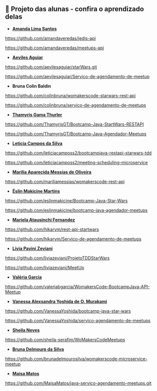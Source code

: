 ## 🦋 Projeto das alunas - confira o aprendizado delas

- **[Amanda Lima Santos](https://www.linkedin.com/in/amandaveredas/)**

https://github.com/amandaveredas/jedis-api

https://github.com/amandaveredas/meetups-api


- **[Aeviles Aguiar](https://www.linkedin.com/in/aeviles-aguiar-silva/)**

https://github.com/aevilesaguiar/starWars.git

https://github.com/aevilesaguiar/Servico-de-agendamento-de-meetup


- **Bruna Colin Baldin**

https://github.com/colinbruna/womakerscode-starwars-rest-api

https://github.com/colinbruna/servico-de-agendamento-de-meetups


- **[Thamyris Gama Thurler](https://www.linkedin.com/in/thamyris-gama-thurler-595716127/)**

https://github.com/ThamyrisGT/Bootcamp-Java-StartWars-RESTAPI

https://github.com/ThamyrisGT/Bootcamp-Java-Agendador-Meetups


- **[Leticia Campos da Silva](https://www.linkedin.com/in/leticiacamposs/)**

https://github.com/leticiacamposs2/bootcampjava-restapi-starwars-tdd

https://github.com/leticiacamposs2/meeting-scheduling-microservice


- **[Marilia Aparecida Messias de Oliveira](https://www.linkedin.com/in/mariliamessias/)**

https://github.com/mariliamessias/womakerscode-rest-api


- **[Éslin Makicine Martins](https://www.linkedin.com/in/eslinmakicine/)**

https://github.com/eslinmakicine/Bootcamp-Java-Star-Wars

https://github.com/eslinmakicine/bootcamp-java-agendador-meetups


- **[Mariela Atausinchi Fernandez](https://github.com/hikarym/)**

https://github.com/hikarym/rest-api-startwars

https://github.com/hikarym/Servico-de-agendamento-de-meetups


- **[Lívia Pavini Zeviani](https://www.linkedin.com/in/livia-zeviani/)**

https://github.com/liviazeviani/ProjetoTDDStarWars

https://github.com/liviazeviani/MeetUp


- **[Valéria Garcia](https://www.linkedin.com/in/valeriabeserragarcia/)**

https://github.com/valeriabgarcia/WomakersCode-BootcampJava-API-Meetup


- **[Vanessa Alexsandra Yoshida de O. Murakami](https://www.linkedin.com/in/vanessayoshida/)**

https://github.com/VanessaYoshida/bootcamp-java-star-wars

https://github.com/VanessaYoshida/servico-agendamento-de-meetups


- **[Sheila Neves](https://www.linkedin.com/in/sheila-neves-49b34852/)**

https://github.com/sheila-serafim/WoMakersCodeMeetups


- **[Bruna Delmouro da Silva](https://www.linkedin.com/in/bruna-delmouro/)**

https://github.com/brunadelmourosilva/womakerscode-microservice-meetup

- **[Maisa Matos](https://www.linkedin.com/in/maisa-matos)**

https://github.com/MaisaMatos/java-servico-agendamento-meetups.git

